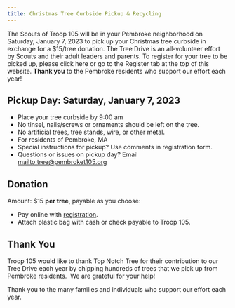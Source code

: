 ```yaml
---
title: Christmas Tree Curbside Pickup & Recycling
---
```


The Scouts of Troop 105 will be in your Pembroke neighborhood on Saturday, January 7, 2023 to pick up your Christmas tree curbside in exchange for a $15/tree donation. The Tree Drive is an all-volunteer effort by Scouts and their adult leaders and parents. To register for your tree to be picked up, please click here or go to the Register tab at the top of this website. **Thank you** to the Pembroke residents who support our effort each year!

## Pickup Day: Saturday, January 7, 2023

* Place your tree curbside by 9:00 am
* No tinsel, nails/screws or ornaments should be left on the tree.
* No artificial trees, tree stands, wire, or other metal.
* For residents of Pembroke, MA
* Special instructions for pickup? Use comments in registration form.
* Questions or issues on pickup day? Email <mailto:tree@pembroket105.org>

## Donation

Amount: $15 **per tree**, payable as you choose:

* Pay online with [registration](register).
* Attach plastic bag with cash or check payable to Troop 105.

## Thank You
Troop 105 would like to thank Top Notch Tree for their contribution to our Tree Drive each year by chipping hundreds of trees that we pick up from Pembroke residents.  We are grateful for your help!

Thank you to the many families and individuals who support our effort each year.

